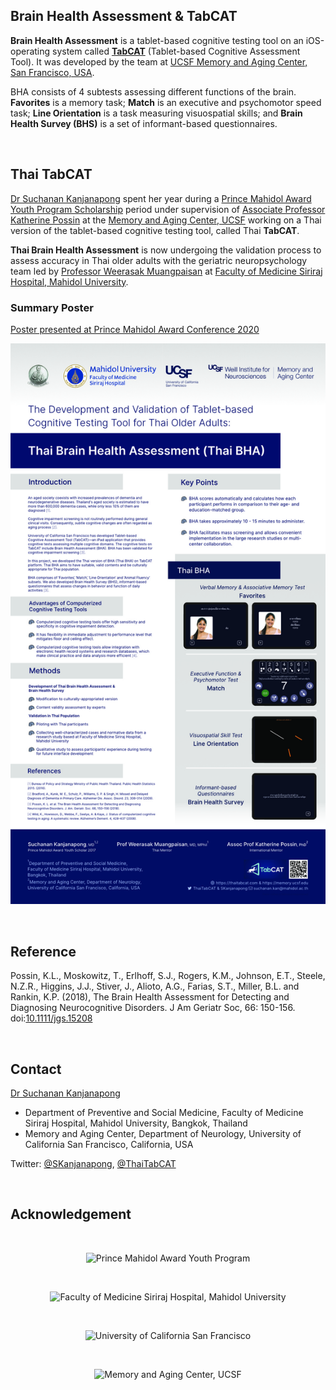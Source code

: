 ## Brain Health Assessment & TabCAT

**Brain Health Assessment** is a tablet-based cognitive testing tool on an iOS-operating system called [**TabCAT**](https://memory.ucsf.edu/research-trials/professional/tabcat) (Tablet-based Cognitive Assessment Tool). It was developed by the team at [UCSF Memory and Aging Center, San Francisco, USA](https://memory.ucsf.edu).

BHA consists of 4 subtests assessing different functions of the brain. **Favorites** is a memory task; **Match** is an executive and psychomotor speed task; **Line Orientation** is a task measuring visuospatial skills; and **Brain Health Survey (BHS)** is a set of informant-based questionnaires.

<br/>

## Thai TabCAT

[Dr Suchanan Kanjanapong](https://www.linkedin.com/in/suchanan-kanjanapong-a16624a5/) spent her year during a [Prince Mahidol Award Youth Program Scholarship](https://www.princemahidolaward.org/the-result-of-the-prince-mahidol-award-youth-program-scholarship-recipients-2017/) period under supervision of [Associate Professor Katherine Possin](https://memory.ucsf.edu/people/katherine-possin-phd) at the [Memory and Aging Center, UCSF](https://memory.ucsf.edu) working on a Thai version of the tablet-based cognitive testing tool, called Thai **TabCAT**.

**Thai Brain Health Assessment** is now undergoing the validation process to assess accuracy in Thai older adults with the geriatric neuropsychology team led by [Professor Weerasak Muangpaisan](https://www.si.mahidol.ac.th/th/department/preventive/dept_person_detail.asp?ps_id=256) at [Faculty of Medicine Siriraj Hospital, Mahidol University](https://www2.si.mahidol.ac.th/en/).

### Summary Poster

[Poster presented at Prince Mahidol Award Conference 2020](https://pmac2020.com/site/sidemeeting/schedule/57)

![Thai BHA Poster](/static/img/pmac-poster-200123-preview.jpg)

<br/>

## Reference

Possin, K.L., Moskowitz, T., Erlhoff, S.J., Rogers, K.M., Johnson, E.T., Steele, N.Z.R., Higgins, J.J., Stiver, J., Alioto, A.G., Farias, S.T., Miller, B.L. and Rankin, K.P. (2018), The Brain Health Assessment for Detecting and Diagnosing Neurocognitive Disorders. J Am Geriatr Soc, 66: 150-156. doi:[10.1111/jgs.15208](https://doi.org/10.1111/jgs.15208)

<br/>

## Contact

[Dr Suchanan Kanjanapong](mailto:suchanan.kan@mahidol.ac.th)

- Department of Preventive and Social Medicine, Faculty of Medicine Siriraj Hospital, Mahidol University, Bangkok, Thailand
- Memory and Aging Center, Department of Neurology, University of California San Francisco, California, USA

Twitter: [@SKanjanapong](https://twitter.com/SKanjanapong), [@ThaiTabCAT](https://twitter.com/ThaiTabCAT)

<br/>

## Acknowledgement

<br/>

<p align="center">
  <img src="https://thaitabcat.com/static/img/logo_h100/pmayp.png" alt="Prince Mahidol Award Youth Program">
</p>

<br/>

<p align="center">
  <img src="https://thaitabcat.com/static/img/logo_h100/siriraj.png" alt="Faculty of Medicine Siriraj Hospital, Mahidol University">
</p>

<br/>

<p align="center">
  <img src="https://thaitabcat.com/static/img/logo_h100/ucsf.png" alt="University of California San Francisco">
</p>

<br/>

<p align="center">
  <img src="https://thaitabcat.com/static/img/logo_h100/mac.png" alt="Memory and Aging Center, UCSF">
</p>

<br/>
